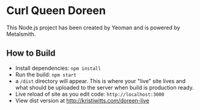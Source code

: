 # Curl Queen Doreen

This Node.js project has been created by Yeoman and is powered by Metalsmith.

## How to Build

* Install dependencies: `npm install`
* Run the build: `npm start`
* a `/dist` directory will appear. This is where your "live" site lives and what should be uploaded to the server when build is production ready.
* Live reload of site as you edit code: `http://localhost:3000`
* View dist version at http://kristiwitts.com/doreen-live
